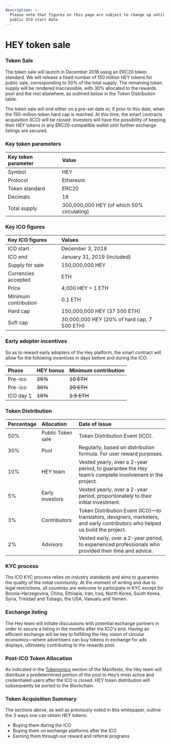 ```yaml
---
description: >-
  Please note that figures on this page are subject to change up until the
  public ICO start date.
---
```


# HEY token sale

### Token Sale

The token sale will launch in December 2018 using an ERC20 token standard. We will release a fixed number of 150 million HEY tokens for public sale, corresponding to 50% of the total supply. The remaining token supply will be rendered inaccessible, with 30% allocated to the rewards pool and the rest elsewhere, as outlined below in the Token Distribution table.

The token sale will end either on a pre-set date or, if prior to this date, when the 150-million-token hard cap is reached. At this time, the smart contracts acquisition \(ICO\) will be closed. Investors will have the possibility of keeping their HEY tokens in any ERC20-compatible wallet until further exchange listings are secured. 

### Key token parameters

| Key token parameter | Value |
| :--- | :--- |
| Symbol | HEY |
| Protocol | Ethereum |
| Token standard | ERC20 |
| Decimals | 18 |
| Total supply | 300,000,000 HEY \(of which 50% circulating\) |

### Key ICO figures

| Key ICO figures | Values |
| :--- | :--- |
| ICO start | December 3, 2018 |
| ICO end | January 31, 2019 \(included\) |
| Supply for sale | 150,000,000 HEY |
| Currencies accepted | ETH |
| Price | 4,000 HEY = 1 ETH |
| Minimum contribution | 0.1 ETH |
| Hard cap | 150,000,000 HEY \(37 500 ETH\)  |
| Soft cap | 30,000,000 HEY \(20% of hard cap, 7 500 ETH\) |

### Early adopter incentives

So as to reward early adopters of the Hey platform, the smart contract will allow for the following incentives in days before and during the ICO:

| Phase | HEY bonus | Minimum contribution |
| :--- | :--- | :--- |
| Pre-ico | ~~25%~~ | ~~10 ETH~~ |
| Pre-ico | ~~30%~~ | ~~20 ETH~~ |
| ICO day 1 | ~~10%~~ | ~~2.5 ETH~~ |

### Token Distribution

| **Percentage** | **Allocation**  | **Date of Issue** |
| :--- | :--- | :--- |
| 50% | Public Token sale | Token Distribution Event \(ICO\). |
| 30% | Pool | Regularly, based on distribution formula. For user reward purposes. |
| 10% | HEY team | Vested yearly, over a 2-year period, to guarantee the Hey team’s complete involvement in the project. |
| 5% | Early investors | Vested yearly, over a 2-year period, proportionately to their initial investment. |
| 3% | Contributors | Token Distribution Event \(ICO\)—to translators, designers, marketers, and early contributors who helped us build the project. |
| 2% | Advisors | Vested early, over a 2-year period, to experienced professionals who provided their time and advice. |

### KYC process

The ICO KYC process relies on industry standards and aims to guarantee the quality of the initial community. At the moment of writing and due to legal restrictions, all countries are welcome to participate in KYC except for Bosnia-Herzegovina, China, Ethiopia, Iran, Iraq, North Korea, South Korea, Syria, Trinidad and Tobago, the USA, Vanuatu and Yemen.

### Exchange listing

The Hey team will initiate discussions with potential exchange partners in order to secure a listing in the months after the ICO's end. Having an efficient exchange will be key to fulfilling the Hey vision of circular economics—where advertisers can buy tokens in exchange for ads displays, ultimately contributing to the rewards pool.

### Post-ICO Token Allocation

As indicated in the [Tokenomics](https://manifesto.get-hey.com/hey-token) section of the Manifesto, the Hey team will distribute a predetermined portion of the pool to Hey’s most active and credentialed users after the ICO is closed. HEY token distribution will subsequently be ported to the Blockchain.

### Token Acquisition Summary

The sections above, as well as previously noted in this whitepaper, outline the 3 ways one can obtain HEY tokens:

* Buying them during the ICO
* Buying them on exchange platforms after the ICO
* Earning them through our reward and referral programs



